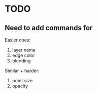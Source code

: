 # TODO

## Need to add commands for

Easier ones:

1. layer name
1. edge color
1. blending

Similar + harder:

1. point size
1. opacity
